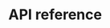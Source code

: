 # API reference


<!-- ```{eval-rst}


.. toctree::
   :caption: Preprocessing

   apidoc/stack/io
   apidoc/stack/preprocessing
   apidoc/stack/augmentation

------------

.. toctree::
   :caption: Spot detection

   apidoc/detection/spots
   apidoc/detection/dense
   apidoc/detection/subpixel
   apidoc/detection/cluster
   apidoc/detection/colocalization

------------

.. toctree::
   :caption: Segmentation

   apidoc/segmentation/nucleus
   apidoc/segmentation/cell
   apidoc/segmentation/postprocessing

------------

.. toctree::
   :caption: Visualization

   apidoc/plot/plot_image
   apidoc/plot/plot_detection
   apidoc/plot/plot_segmentation
   apidoc/plot/plot_coordinate

------------

.. toctree::
   :caption: Utils

   apidoc/utils/utils

``` -->